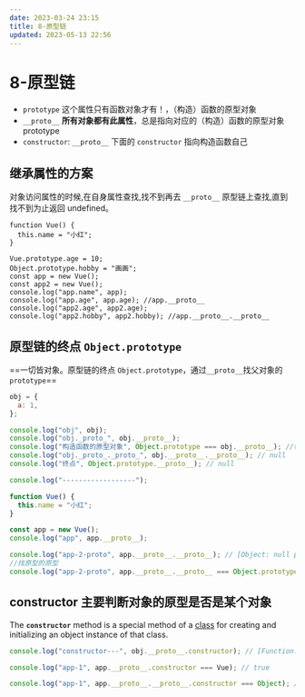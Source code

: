 ```yaml
---
date: 2023-03-24 23:15
title: 8-原型链
updated: 2023-05-13 22:56
---
```


# 8-原型链

- `prototype` 这个属性只有函数对象才有！，（构造）函数的原型对象
- `__proto__` **所有对象都有此属性**，总是指向对应的（构造）函数的原型对象 prototype
- `constructor`: `__proto__` 下面的 `constructor` 指向构造函数自己

## 继承属性的方案

对象访问属性的时候,在自身属性查找,找不到再去 `__proto__` 原型链上查找,直到找不到为止返回 undefined。

```JS
function Vue() {
  this.name = "小红";
}

Vue.prototype.age = 10;
Object.prototype.hobby = "画画";
const app = new Vue();
const app2 = new Vue();
console.log("app.name", app);
console.log("app.age", app.age); //app.__proto__
console.log("app2.age", app2.age);
console.log("app2.hobby", app2.hobby); //app.__proto__.__proto__
```

## 原型链的终点 `Object.prototype`

==一切皆对象。原型链的终点 `Object.prototype`，通过`__proto__`找父对象的 `prototype`==

```js
obj = {
  a: 1,
};

console.log("obj", obj);
console.log("obj._proto_", obj.__proto__);
console.log("构造函数的原型对象", Object.prototype === obj.__proto__); //true
console.log("obj._proto_._proto_", obj.__proto__.__proto__); // null
console.log("终点", Object.prototype.__proto__); // null

console.log("------------------");

function Vue() {
  this.name = "小红";
}

const app = new Vue();
console.log("app", app.__proto__);

console.log("app-2-proto", app.__proto__.__proto__); // [Object: null prototype] {}
//找原型的原型
console.log("app-2-proto", app.__proto__.__proto__ === Object.prototype); //true
```

## constructor 主要判断对象的原型是否是某个对象

The **`constructor`** method is a special method of a [class](https://developer.mozilla.org/en-US/docs/Web/JavaScript/Reference/Classes) for creating and initializing an object instance of that class.

```js
console.log("constructor---", obj.__proto__.constructor); // [Function: Object]

console.log("app-1", app.__proto__.constructor === Vue); // true

console.log("app-1", app.__proto__.__proto__.constructor === Object); // true
```
